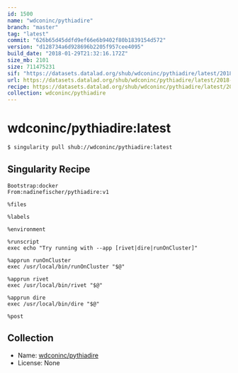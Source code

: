 ```yaml
---
id: 1500
name: "wdconinc/pythiadire"
branch: "master"
tag: "latest"
commit: "626b65d45ddfd9ef66e6b9402f80b1839154d572"
version: "d128734a6d928696b2205f957cee4095"
build_date: "2018-01-29T21:32:16.172Z"
size_mb: 2101
size: 711475231
sif: "https://datasets.datalad.org/shub/wdconinc/pythiadire/latest/2018-01-29-626b65d4-d128734a/d128734a6d928696b2205f957cee4095.simg"
url: https://datasets.datalad.org/shub/wdconinc/pythiadire/latest/2018-01-29-626b65d4-d128734a/
recipe: https://datasets.datalad.org/shub/wdconinc/pythiadire/latest/2018-01-29-626b65d4-d128734a/Singularity
collection: wdconinc/pythiadire
---
```


# wdconinc/pythiadire:latest

```bash
$ singularity pull shub://wdconinc/pythiadire:latest
```

## Singularity Recipe

```singularity
Bootstrap:docker  
From:nadinefischer/pythiadire:v1

%files

%labels

%environment

%runscript
exec echo "Try running with --app [rivet|dire|runOnCluster]"

%apprun runOnCluster
exec /usr/local/bin/runOnCluster "$@"

%apprun rivet
exec /usr/local/bin/rivet "$@"

%apprun dire
exec /usr/local/bin/dire "$@"

%post
```

## Collection

 - Name: [wdconinc/pythiadire](https://github.com/wdconinc/pythiadire)
 - License: None

